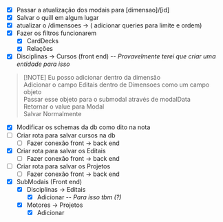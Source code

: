 - [x] Passar a atualização dos modais para \[dimensao]/\[id]
- [x] Salvar o quill em algum lugar
- [x] atualizar o /dimensoes -> ( adicionar queries para limite e ordem)
- [x] Fazer os filtros funcionarem
  - [x] CardDecks
  - [x] Relações
- [x] Disciplinas -> Cursos (front end)
  -- *Provavelmente terei que criar uma entidade para isso*

> [!NOTE] Eu posso adicionar dentro da dimensão  
Adicionar o campo Editais dentro de Dimensoes como um campo objeto  
Passar esse objeto para o submodal através de modalData  
Retornar o value para Modal  
Salvar Normalmente  
- [x] Modificar os schemas da db como dito na nota
- [ ] Criar rota para salvar cursos na db
  - [ ] Fazer conexão front -> back end
- [x] Criar rota para salvar os Editais
  - [ ] Fazer conexão front -> back end
- [ ] Criar rota para salvar os Projetos
  - [ ] Fazer conexão front -> back end

- [x] SubModais (Front end)
  - [x] Disciplinas -> Editais
    - [x] Adicionar
  -- *Para isso tbm (?)*
  - [x] Motores -> Projetos
    - [x] Adicionar